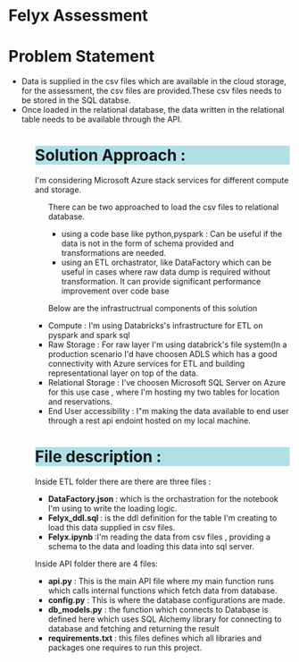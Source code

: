 <h1> Felyx Assessment</h1>
<p align = "center">
<h1>Problem Statement</h1>
<ul><li> Data is supplied in the csv files which are available in the cloud storage, for the assessment, the csv files are provided.These csv files needs to be stored in the SQL databse. </li>
<li>  Once loaded in the relational database, the data written in the relational table needs to be available through the API.</li>
<ul>
</p>

<h1 style="background-color:powderblue;"> Solution Approach : </h1>
<p >I'm considering Microsoft Azure stack services for different compute and storage.<p>
<ul><p>There can be two approached to load the csv files to relational database.
        <ul><li>using a code base like python,pyspark : Can be useful if the data is not in the form of schema provided and transformations are needed. </li>
          <li>using an ETL orchastrator, like DataFactory which can be useful in cases where raw data dump is required without transformation. It can provide significant performance improvement over code base</li>
          </ul></p>
    <p> Below are the infrastructrual components of this solution
<li>Compute : I'm using Databricks's infrastructure for ETL on pyspark and spark sql</li> 
<li> Raw Storage  : For raw layer I'm using databrick's file system(In a production scenario I'd have choosen ADLS which has a good connectivity with Azure services for ETL and building representational layer on top of the data.</li>
<li> Relational Storage : I've choosen Microsoft SQL Server on Azure for this use case , where I'm hosting my two tables for location and reservations.</li>
<li> End User accessibility : I"m making the data available to end user through a rest api endoint hosted on my local machine.</li>
</ul>
</p>

<h1 style="background-color:powderblue;align= 'Left'"> File description : </h1>
<p>
  Inside ETL folder there are there are three files :
  <ul>
    <li><b>DataFactory.json </b>: which is the orchastration for the notebook I'm using to write the loading logic.</li>
    <li><b>Felyx_ddl.sql </b>: is the ddl definition for the table I'm creating to load this data supplied in csv files.</li>
    <li><b>Felyx.ipynb </b>:I'm reading the data from csv files , providing a schema to the data and loading this data into sql server.</li>
    </ul>
    </p>
 <p>
  Inside API folder there are 4 files:
  <ul>
    <li> <b> api.py</b> : This is the main API file where my main function runs which calls internal functions which fetch data from database. </li>
    <li> <b>config.py</b> : This is where the database configurations are made.</li>
    <li> <b>db_models.py</b> : the function which connects to Database is defined here which uses SQL Alchemy library for connecting to database and fetching and returning the result </li>
    <li><b>requirements.txt</b> : this files defines which all libraries and packages one requires to run this project.</li>
    </ul>
    </p>
    
      
  



